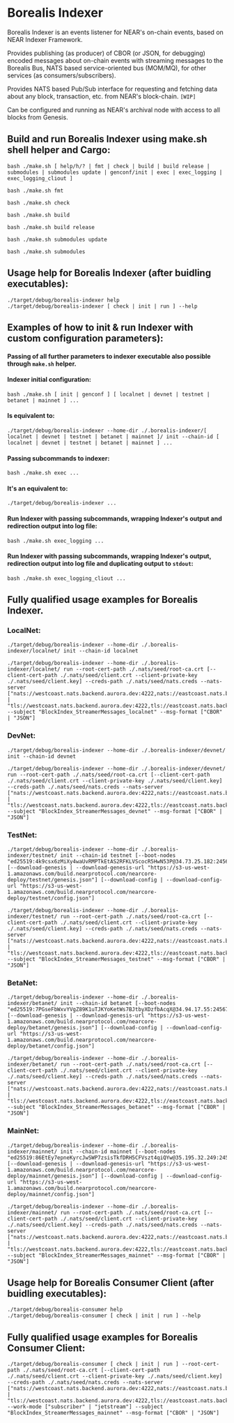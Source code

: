 # **Borealis Indexer**
Borealis Indexer is an events listener for NEAR's on-chain events, based on NEAR Indexer Framework.

Provides publishing (as producer) of CBOR (or JSON, for debugging) encoded messages about on-chain events with streaming messages to the Borealis Bus, NATS based service-oriented bus (MOM/MQ), for other services (as consumers/subscribers).

Provides NATS based Pub/Sub interface for requesting and fetching data about any block, transaction, etc. from NEAR's block-chain. `[WIP]`

Can be configured and running as NEAR's archival node with access to all blocks from Genesis.

## **Build and run Borealis Indexer using make.sh shell helper and Cargo:**
```
bash ./make.sh [ help/h/? | fmt | check | build | build release | submodules | submodules update | genconf/init | exec | exec_logging | exec_logging_cliout ]
```

```
bash ./make.sh fmt

bash ./make.sh check

bash ./make.sh build

bash ./make.sh build release

bash ./make.sh submodules update

bash ./make.sh submodules
```

## **Usage help for Borealis Indexer (after buidling executables):**
```
./target/debug/borealis-indexer help
./target/debug/borealis-indexer [ check | init | run ] --help
```

## **Examples of how to init & run Indexer with custom configuration parameters):**

#### **Passing of all further parameters to indexer executable also possible through `make.sh` helper.**

#### **Indexer initial configuration:**
```
bash ./make.sh [ init | genconf ] [ localnet | devnet | testnet | betanet | mainnet ] ...
```

#### **Is equivalent to:**
```
./target/debug/borealis-indexer --home-dir ./.borealis-indexer/[ localnet | devnet | testnet | betanet | mainnet ]/ init --chain-id [ localnet | devnet | testnet | betanet | mainnet ] ...
```

#### **Passing subcommands to indexer:**
```
bash ./make.sh exec ...
```

#### **It's an equivalent to:**
```
./target/debug/borealis-indexer ...
```

#### **Run Indexer with passing subcommands, wrapping Indexer's output and redirection output into log file:**
```
bash ./make.sh exec_logging ...
```

#### **Run Indexer with passing subcommands, wrapping Indexer's output, redirection output into log file and duplicating output to `stdout`:**
```
bash ./make.sh exec_logging_cliout ...
```

## **Fully qualified usage examples for Borealis Indexer.**

### **LocalNet:**
```
./target/debug/borealis-indexer --home-dir ./.borealis-indexer/localnet/ init --chain-id localnet

./target/debug/borealis-indexer --home-dir ./.borealis-indexer/localnet/ run --root-cert-path ./.nats/seed/root-ca.crt [--client-cert-path ./.nats/seed/client.crt --client-private-key ./.nats/seed/client.key] --creds-path ./.nats/seed/nats.creds --nats-server ["nats://westcoast.nats.backend.aurora.dev:4222,nats://eastcoast.nats.backend.aurora.dev:4222" | "tls://westcoast.nats.backend.aurora.dev:4222,tls://eastcoast.nats.backend.aurora.dev:4222"] --subject "BlockIndex_StreamerMessages_localnet" --msg-format ["CBOR" | "JSON"]
```

### **DevNet:**
```
./target/debug/borealis-indexer --home-dir ./.borealis-indexer/devnet/ init --chain-id devnet

./target/debug/borealis-indexer --home-dir ./.borealis-indexer/devnet/ run --root-cert-path ./.nats/seed/root-ca.crt [--client-cert-path ./.nats/seed/client.crt --client-private-key ./.nats/seed/client.key] --creds-path ./.nats/seed/nats.creds --nats-server ["nats://westcoast.nats.backend.aurora.dev:4222,nats://eastcoast.nats.backend.aurora.dev:4222" | "tls://westcoast.nats.backend.aurora.dev:4222,tls://eastcoast.nats.backend.aurora.dev:4222"] --subject "BlockIndex_StreamerMessages_devnet" --msg-format ["CBOR" | "JSON"]
```

### **TestNet:**
```
./target/debug/borealis-indexer --home-dir ./.borealis-indexer/testnet/ init --chain-id testnet [--boot-nodes "ed25519:4k9csx6zMiXy4waUvRMPTkEtAS2RFKLVScocR5HwN53P@34.73.25.182:24567,ed25519:4keFArc3M4SE1debUQWi3F1jiuFZSWThgVuA2Ja2p3Jv@34.94.158.10:24567,ed25519:D2t1KTLJuwKDhbcD9tMXcXaydMNykA99Cedz7SkJkdj2@35.234.138.23:24567,ed25519:CAzhtaUPrxCuwJoFzceebiThD9wBofzqqEMCiupZ4M3E@34.94.177.51:24567"] [--download-genesis | --download-genesis-url "https://s3-us-west-1.amazonaws.com/build.nearprotocol.com/nearcore-deploy/testnet/genesis.json"] [--download-config | --download-config-url "https://s3-us-west-1.amazonaws.com/build.nearprotocol.com/nearcore-deploy/testnet/config.json"]

./target/debug/borealis-indexer --home-dir ./.borealis-indexer/testnet/ run --root-cert-path ./.nats/seed/root-ca.crt [--client-cert-path ./.nats/seed/client.crt --client-private-key ./.nats/seed/client.key] --creds-path ./.nats/seed/nats.creds --nats-server ["nats://westcoast.nats.backend.aurora.dev:4222,nats://eastcoast.nats.backend.aurora.dev:4222" | "tls://westcoast.nats.backend.aurora.dev:4222,tls://eastcoast.nats.backend.aurora.dev:4222"] --subject "BlockIndex_StreamerMessages_testnet" --msg-format ["CBOR" | "JSON"]
```

### **BetaNet:**
```
./target/debug/borealis-indexer --home-dir ./.borealis-indexer/betanet/ init --chain-id betanet [--boot-nodes "ed25519:7PGseFbWxvYVgZ89K1uTJKYoKetWs7BJtbyXDzfbAcqX@34.94.17.55:24567,ed25519:6DSjZ8mvsRZDvFqFxo8tCKePG96omXW7eVYVSySmDk8e@35.196.178.178:24567"] [--download-genesis | --download-genesis-url "https://s3-us-west-1.amazonaws.com/build.nearprotocol.com/nearcore-deploy/betanet/genesis.json"] [--download-config | --download-config-url "https://s3-us-west-1.amazonaws.com/build.nearprotocol.com/nearcore-deploy/betanet/config.json"]

./target/debug/borealis-indexer --home-dir ./.borealis-indexer/betanet/ run --root-cert-path ./.nats/seed/root-ca.crt [--client-cert-path ./.nats/seed/client.crt --client-private-key ./.nats/seed/client.key] --creds-path ./.nats/seed/nats.creds --nats-server ["nats://westcoast.nats.backend.aurora.dev:4222,nats://eastcoast.nats.backend.aurora.dev:4222" | "tls://westcoast.nats.backend.aurora.dev:4222,tls://eastcoast.nats.backend.aurora.dev:4222"] --subject "BlockIndex_StreamerMessages_betanet" --msg-format ["CBOR" | "JSON"]
```

### **MainNet:**
```
./target/debug/borealis-indexer --home-dir ./.borealis-indexer/mainnet/ init --chain-id mainnet [--boot-nodes "ed25519:86EtEy7epneKyrcJwSWP7zsisTkfDRH5CFVszt4qiQYw@35.195.32.249:24567,ed25519:BFB78VTDBBfCY4jCP99zWxhXUcFAZqR22oSx2KEr8UM1@35.229.222.235:24567,ed25519:Cw1YyiX9cybvz3yZcbYdG7oDV6D7Eihdfc8eM1e1KKoh@35.195.27.104:24567,ed25519:33g3PZRdDvzdRpRpFRZLyscJdbMxUA3j3Rf2ktSYwwF8@34.94.132.112:24567,ed25519:CDQFcD9bHUWdc31rDfRi4ZrJczxg8derCzybcac142tK@35.196.209.192:24567"] [--download-genesis | --download-genesis-url "https://s3-us-west-1.amazonaws.com/build.nearprotocol.com/nearcore-deploy/mainnet/genesis.json"] [--download-config | --download-config-url "https://s3-us-west-1.amazonaws.com/build.nearprotocol.com/nearcore-deploy/mainnet/config.json"]

./target/debug/borealis-indexer --home-dir ./.borealis-indexer/mainnet/ run --root-cert-path ./.nats/seed/root-ca.crt [--client-cert-path ./.nats/seed/client.crt --client-private-key ./.nats/seed/client.key] --creds-path ./.nats/seed/nats.creds --nats-server ["nats://westcoast.nats.backend.aurora.dev:4222,nats://eastcoast.nats.backend.aurora.dev:4222" | "tls://westcoast.nats.backend.aurora.dev:4222,tls://eastcoast.nats.backend.aurora.dev:4222"] --subject "BlockIndex_StreamerMessages_mainnet" --msg-format ["CBOR" | "JSON"]
```

## **Usage help for Borealis Consumer Client (after buidling executables):**
```
./target/debug/borealis-consumer help
./target/debug/borealis-consumer [ check | init | run ] --help
```

## **Fully qualified usage examples for Borealis Consumer Client:**
```
./target/debug/borealis-consumer [ check | init | run ] --root-cert-path ./.nats/seed/root-ca.crt [--client-cert-path ./.nats/seed/client.crt --client-private-key ./.nats/seed/client.key] --creds-path ./.nats/seed/nats.creds --nats-server ["nats://westcoast.nats.backend.aurora.dev:4222,nats://eastcoast.nats.backend.aurora.dev:4222" | "tls://westcoast.nats.backend.aurora.dev:4222,tls://eastcoast.nats.backend.aurora.dev:4222"] --work-mode ["subscriber" | "jetstream"] --subject "BlockIndex_StreamerMessages_mainnet" --msg-format ["CBOR" | "JSON"]
```
